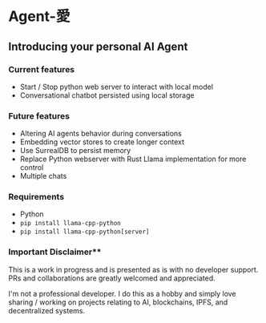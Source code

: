 # Agent-愛

## Introducing your personal AI Agent

### Current features
- Start / Stop python web server to interact with local model
- Conversational chatbot persisted using local storage

### Future features
- Altering AI agents behavior during conversations
- Embedding vector stores to create longer context
- Use SurrealDB to persist memory
- Replace Python webserver with Rust Llama implementation for more control
- Multiple chats

### Requirements
- Python
- `pip install llama-cpp-python`
- `pip install llama-cpp-python[server]`

### Important Disclaimer**
This is a work in progress and is presented as is with no developer support. PRs and collaborations are greatly welcomed and appreciated.

I'm not a professional developer. I do this as a hobby and simply love sharing / working on projects relating to AI, blockchains, IPFS, and decentralized systems.

